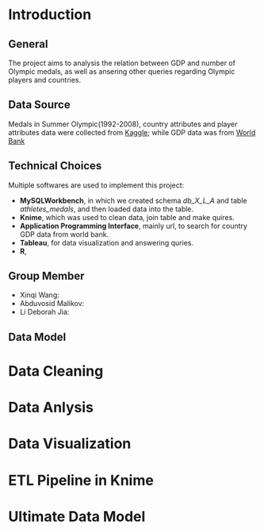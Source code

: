 # Introduction 
## General
The project aims to analysis the relation between GDP and number of Olympic medals, as well as ansering other queries regarding Olympic players and countries. 
## Data Source
Medals in Summer Olympic(1992-2008), country attributes and player attributes data were collected from [Kaggle](https://www.kaggle.com/divyansh22/summer-olympics-medals); while GDP data was from [World Bank](https://data.worldbank.org/indicator/NY.GDP.MKTP.CD)
## Technical Choices
Multiple softwares are used to implement this project:

* **MySQLWorkbench**, in which we created schema *db_X_L_A* and table *athletes_medals*, and then loaded data into the table.
* **Knime**, which was used to clean data, join table and make quires.
* **Application Programming Interface**, mainly url, to search for country GDP data from world bank.
* **Tableau**, for data visualization and answering quries.
* **R**, 
## Group Member
* Xinqi Wang: 
* Abduvosid Malikov: 
* Li Deborah Jia: 
## Data Model

# Data Cleaning 

# Data Anlysis

# Data Visualization

# ETL Pipeline in Knime

# Ultimate Data Model
